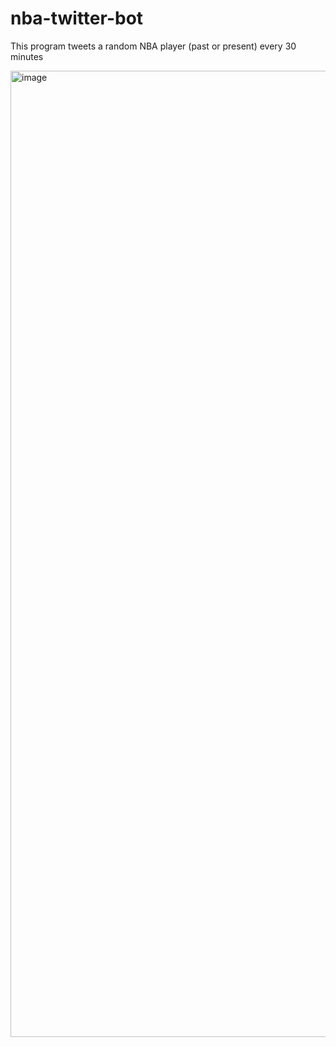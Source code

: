 # nba-twitter-bot
This program tweets a random NBA player (past or present) every 30 minutes

<img width="1200" height="1546" alt="image" src="https://github.com/user-attachments/assets/35d405cd-0e03-4561-89c0-15668db1016c" />

